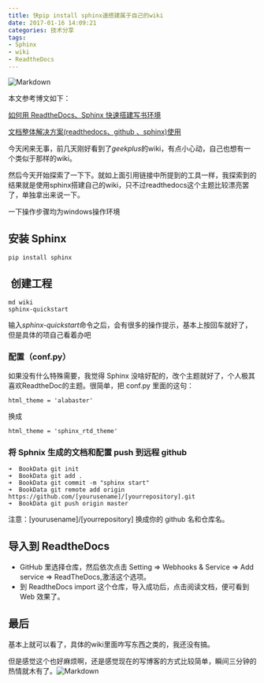 ```yaml
---
title: 快pip install sphinx速搭建属于自己的wiki
date: 2017-01-16 14:09:21
categories: 技术分享
tags:
- Sphinx
- wiki
- ReadtheDocs 
---
```


![Markdown](http://p1.bpimg.com/1949/e4a675db979e09ad.jpg)

<!--more-->

本文参考博文如下：

[如何用 ReadtheDocs、Sphinx 快速搭建写书环境](http://www.jianshu.com/p/78e9e1b8553a#)

[文档整体解决方案(readthedocs、github 、sphinx)使用](http://www.cnblogs.com/youxin/p/3594161.html)

今天闲来无事，前几天刚好看到了*geekplus*的wiki，有点小心动，自己也想有一个类似于那样的wiki。

然后今天开始探索了一下下。就如上面引用链接中所提到的工具一样，我探索到的结果就是使用sphinx搭建自己的wiki，只不过readthedocs这个主题比较漂亮罢了，单独拿出来说一下。

一下操作步骤均为windows操作环境

## 安装 Sphinx

```
pip install sphinx
```

##  创建工程

```
md wiki 
sphinx-quickstart
```

输入*sphinx-quickstart*命令之后，会有很多的操作提示，基本上按回车就好了，但是具体的项自己看着办吧

### 配置（conf.py）

如果没有什么特殊需要，我觉得 Sphinx 没啥好配的，改个主题就好了，个人极其喜欢ReadtheDoc的主题。很简单，把 conf.py 里面的这句：

```
html_theme = 'alabaster'
```

换成

```
html_theme = 'sphinx_rtd_theme'
```

### 将 Sphnix 生成的文档和配置 push 到远程 github

```
➜  BookData git init
➜  BookData git add .
➜  BookData git commit -m "sphinx start"
➜  BookData git remote add origin https://github.com/[yourusename]/[yourrepository].git
➜  BookData git push origin master
```

注意：[yourusename]/[yourrepository] 换成你的 github 名和仓库名。

## 导入到 ReadtheDocs

- GitHub 里选择仓库，然后依次点击 Setting => Webhooks & Service => Add service => ReadTheDocs,激活这个选项。
- 到 ReadtheDocs import 这个仓库，导入成功后，点击阅读文档，便可看到 Web 效果了。

## 最后

基本上就可以看了，具体的wiki里面咋写东西之类的，我还没有搞。

但是感觉这个也好麻烦啊，还是感觉现在的写博客的方式比较简单，瞬间三分钟的热情就木有了。![Markdown](http://p1.bqimg.com/1949/0c3db4e866a70f01.png)

